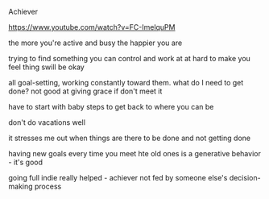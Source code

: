 


Achiever

https://www.youtube.com/watch?v=FC-ImelquPM

the more you're active and busy the happier you are

trying to find something you can control and work at at hard to make you feel thing swill be okay

all goal-setting, working constantly toward them. what do I need to get done? not good at giving grace if don't meet it

have to start with baby steps to get back to where you can be

don't do vacations well

it stresses me out when things are there to be done and not getting done

having new goals every time you meet hte old ones is a generative behavior - it's good

going full indie really helped - achiever not fed by someone else's decision-making process